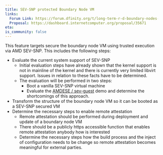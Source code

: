 ```yaml
---
title: SEV-SNP protected Boundary Node VM
links:
  Forum Link: https://forum.dfinity.org/t/long-term-r-d-boundary-nodes-proposal/9401
  Proposal: https://dashboard.internetcomputer.org/proposal/35671
eta:
is_community: false
---
```


This feature targets secure the boundary node VM using trusted execution via AMD SEV-SNP. This includes the following steps:

- Evaluate the current system support of SEV-SNP
  - Initial evaluation steps have already shown that the kernel support is not in mainline of the kernel and there is currently very limited libvirt support. Issues in relation to these facts have to be determined.
  - The evaluation will be performed in two steps:
    - Boot a vanilla SEV-SNP virtual machine
    - Evaluate the [AMDESE / sev-guest](https://github.com/AMDESE/sev-guest) demo and determine the shortcomings of this approach.
- Transform the structure of the boundary node VM so it can be booted as a SEV-SNP secured VM
- Determine the necessary steps to enable remote attestation
  - Remote attestation should be performed during deployment and update of a boundary node VM
  - There should be a publicly https accessible function that enables remote attestation anybody how is interested
  - Determine the necessary steps how the build process and the inject of configuration needs to be change so remote attestation becomes meaningful for external parties.
